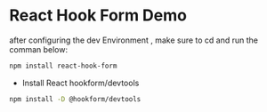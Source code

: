 # React Hook Form Demo

after configuring the dev Environment , make sure to cd <working folder> and run the comman below:

```bash
npm install react-hook-form
```

- Install React hookform/devtools

```bash
npm install -D @hookform/devtools

```
